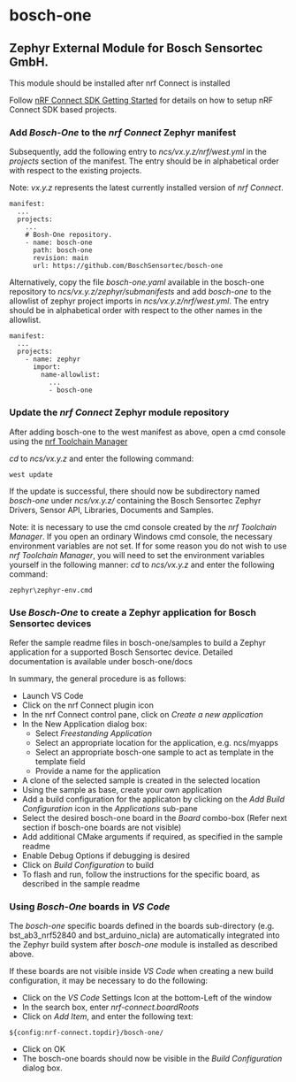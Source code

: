 # bosch-one
## Zephyr External Module for Bosch Sensortec GmbH.

This module should be installed after nrf Connect is installed

Follow [nRF Connect SDK Getting Started](https://developer.nordicsemi.com/nRF_Connect_SDK/doc/latest/nrf/gs_installing.html)
for details on how to setup nRF Connect SDK based projects.

### Add *Bosch-One* to the *nrf Connect* Zephyr manifest
Subsequently, add the following entry to *ncs/vx.y.z/nrf/west.yml* in the *projects* section of the manifest.
The entry should be in alphabetical order with respect to the existing projects. 

Note: *vx.y.z* represents the latest currently installed version of *nrf Connect*.

```
manifest:
  ...
  projects:
    ...
	# Bosh-One repository.
	- name: bosch-one
	  path: bosch-one
      revision: main
      url: https://github.com/BoschSensortec/bosch-one

```
Alternatively, copy the file *bosch-one.yaml* available in the bosch-one repository to *ncs/vx.y.z/zephyr/submanifests*
and add *bosch-one* to the allowlist of zephyr project imports in *ncs/vx.y.z/nrf/west.yml*. The entry should be in 
alphabetical order with respect to the other names in the allowlist. 
```
manifest:
  ...
  projects:
    - name: zephyr
      import:
        name-allowlist:
          ...
          - bosch-one
```
### Update the *nrf Connect* Zephyr module repository 

After adding bosch-one to the west manifest as above, open a cmd console using the [nrf Toolchain Manager](https://developer.nordicsemi.com/nRF_Connect_SDK/doc/latest/nrf/getting_started/assistant.html#id13)

*cd* to *ncs/vx.y.z* and enter the following command:

```
west update
```
If the update is successful, there should now be subdirectory named *bosch-one* under *ncs/vx.y.z/* containing the Bosch Sensortec Zephyr Drivers, Sensor API, Libraries, Documents and Samples.

Note: it is necessary to use the cmd console created by the *nrf Toolchain Manager*. If you open an ordinary Windows cmd console, the necessary environment variables are not set. If for some reason you do not wish to use *nrf Toolchain Manager*, you will need to set the environment variables yourself in the following manner:
*cd* to *ncs/vx.y.z* and enter the following command:
```
zephyr\zephyr-env.cmd
```

### Use *Bosch-One* to create a Zephyr application for Bosch Sensortec devices
Refer the sample readme files in bosch-one/samples to build a Zephyr application for a supported Bosch Sensortec device. Detailed documentation is available under bosch-one/docs

In summary, the general procedure is as follows:
- Launch VS Code
- Click on the nrf Connect plugin icon
- In the nrf Connect control pane, click on *Create a new application*
- In the New Application dialog box:
  - Select *Freestanding Application*
  - Select an appropriate location for the application, e.g. ncs/myapps
  - Select an appropriate bosch-one sample to act as template in the template field
  - Provide a name for the application
- A clone of the selected sample is created in the selected location
- Using the sample as base, create your own application
- Add a build configuration for the applicaton by clicking on the *Add Build Configuration* icon in the *Applications* sub-pane
- Select the desired bosch-one board in the *Board* combo-box (Refer next section if bosch-one boards are not visible)
- Add additional CMake arguments if required, as specified in the sample readme
- Enable Debug Options if debugging is desired
- Click on *Build Configuration* to build
- To flash and run, follow the instructions for the specific board, as described in the sample readme

### Using *Bosch-One* boards in *VS Code*

The *bosch-one* specific boards defined in the boards sub-directory (e.g. bst_ab3_nrf52840 and bst_arduino_nicla) are automatically
integrated into the Zephyr build system after *bosch-one* module is installed as described above.

If these boards are not visible inside *VS Code* when creating a new build configuration, it may be necessary to do the following:

- Click on the *VS Code* Settings Icon at the bottom-Left of the window
- In the search box, enter *nrf-connect.boardRoots*
- Click on *Add Item*, and enter the following text:
```
${config:nrf-connect.topdir}/bosch-one/
```
- Click on OK
- The bosch-one boards should now be visible in the *Build Configuration* dialog box.